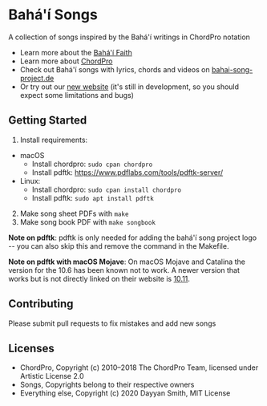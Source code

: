 # Bahá'í Songs
A collection of songs inspired by the Bahá'í writings in ChordPro notation
- Learn more about the [Bahá'í Faith](https://www.bahai.org/)
- Learn more about [ChordPro](https://www.chordpro.org)
- Check out Bahá'í songs with lyrics, chords and videos on [bahai-song-project.de](http://bahai-song-project.de)
- Or try out our [new website](https://bsp-website.netlify.com) (it's still in development, so you should expect some limitations and bugs)

## Getting Started
1. Install requirements:
  - macOS
     - Install chordpro: `sudo cpan chordpro`
     - Install pdftk: https://www.pdflabs.com/tools/pdftk-server/
   - Linux:
     - Install chordpro: `sudo cpan install chordpro`
     - Install pdftk: `sudo apt install pdftk`
2. Make song sheet PDFs with `make`
3. Make song book PDF with `make songbook`

__Note on pdftk__: 
pdftk is only needed for adding the bahá'í song project logo -- you can also skip this and remove the command in the Makefile.

__Note on pdftk with macOS Mojave__: 
On macOS Mojave and Catalina the version for the 10.6 has been known not to work. A newer version that works but is not directly linked on their website is [10.11](https://www.pdflabs.com/tools/pdftk-the-pdf-toolkit/pdftk_server-2.02-mac_osx-10.11-setup.pkg).

## Contributing
Please submit pull requests to fix mistakes and add new songs

## Licenses
- ChordPro, Copyright (c) 2010–2018 The ChordPro Team, licensed under Artistic License 2.0
- Songs, Copyrights belong to their respective owners
- Everything else, Copyright (c) 2020 Dayyan Smith, MIT License
